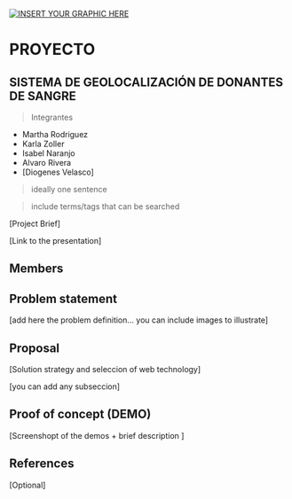[![INSERT YOUR GRAPHIC HERE](https://i.ibb.co/DVBH6vG/corona-4938929-1920-1.jpg)]()


# PROYECTO 
## SISTEMA DE GEOLOCALIZACIÓN DE DONANTES DE SANGRE

> Integrantes
 - Martha Rodriguez
 - Karla Zoller
 - Isabel Naranjo
 - Alvaro Rivera
 - [Diogenes Velasco]

> ideally one sentence

> include terms/tags that can be searched


[Project Brief]

[Link to the presentation]

## Members



## Problem statement

[add here the problem definition... you can include images to illustrate]


## Proposal

[Solution strategy and seleccion of web technology]

[you can add any subseccion]


## Proof of concept (DEMO)

[Screenshopt of the demos + brief description ]


## References

[Optional]
